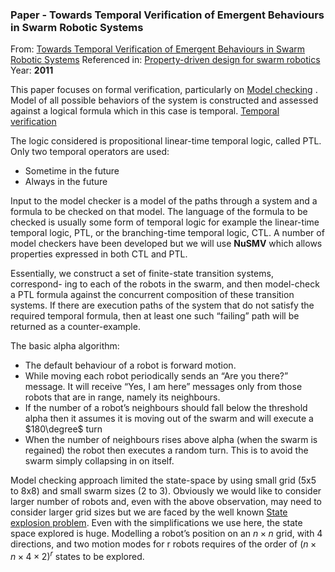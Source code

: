 ### Paper - Towards Temporal Verification of Emergent Behaviours in Swarm Robotic Systems
<script>
MathJax = {
  tex: {
    inlineMath: [['$', '$'], ['\\(', '\\)']]
  }
};
</script>
<script id="MathJax-script" async
  src="https://cdn.jsdelivr.net/npm/mathjax@3/es5/tex-chtml.js">
</script>
From: [Towards Temporal Verification of Emergent Behaviours in Swarm Robotic Systems](../Relevant%20Papers/Towards%20Temporal%20Verification%20of%20Emergent%20Behaviours%20in%20Swarm%20Robotic%20Systems.pdf)
Referenced in: [Property-driven design for swarm robotics](../Relevant%20Papers/Property-Driven%20Design%20for%20Swarm%20Robotics.pdf)
Year: **2011**

This paper focuses on formal verification, particularly on [Model checking](Model%20checking.html) . Model of all possible behaviors of the system is constructed and assessed against a logical formula which in this case is temporal. [Temporal verification](Temporal%20verification.html)

The logic considered is propositional linear-time temporal logic, called PTL.
Only two temporal operators are used:
- Sometime in the future
- Always in the future

Input to the model checker is a model of the paths through a system and a formula to be checked on that model. The language of the formula to be checked is usually some form of temporal logic for example the linear-time temporal logic, PTL, or the branching-time temporal logic, CTL. A number of model checkers have been developed but we will use **NuSMV** which allows properties expressed in both CTL and PTL.

Essentially, we construct a set of finite-state transition systems, correspond- ing to each of the robots in the swarm, and then model-check a PTL formula against the concurrent composition of these transition systems. If there are execution paths of the system that do not satisfy the required temporal formula, then at least one such “failing” path will be returned as a counter-example.

The basic alpha algorithm:
- The default behaviour of a robot is forward motion.
- While moving each robot periodically sends an “Are you there?” message. It will receive “Yes, I am here” messages only from those robots that are in range, namely its neighbours.
- If the number of a robot’s neighbours should fall below the threshold alpha then it assumes it is moving out of the swarm and will execute a $180\degree$ turn
- When the number of neighbours rises above alpha (when the swarm is regained) the robot then executes a random turn. This is to avoid the swarm simply collapsing in on itself.

Model checking approach limited the state-space by using small grid (5x5 to 8x8) and small swarm sizes (2 to 3). Obviously we would like to consider larger number of robots and, even with the above observation, may need to consider larger grid sizes but we are faced by the well known [State explosion problem](State%20explosion%20problem.html). Even with the simplifications we use here, the state space explored is huge. Modelling a robot’s position on an $n × n$ grid, with 4 directions, and two motion modes for r robots requires of the order of $(n × n × 4 × 2)^r$ states to be explored.